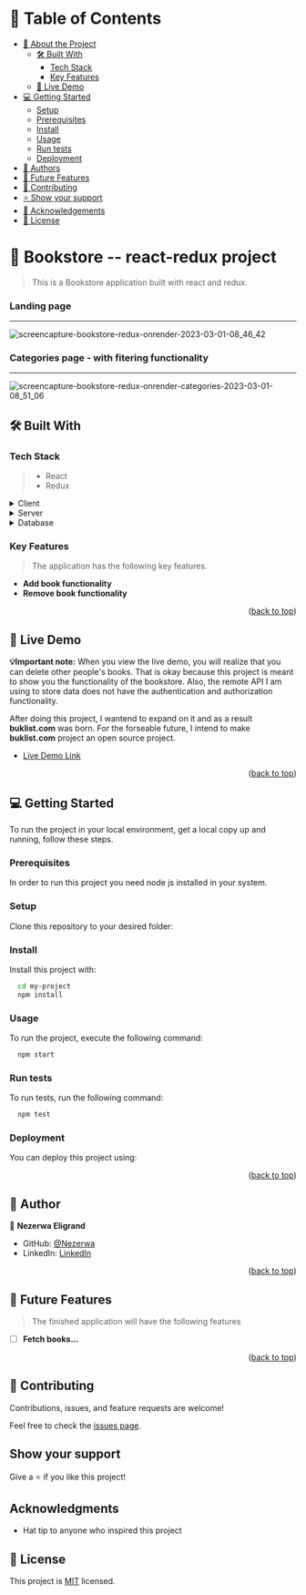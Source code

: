 <a name="readme-top"></a>

# 📗 Table of Contents

- [📖 About the Project](#about-project)
  - [🛠 Built With](#built-with)
    - [Tech Stack](#tech-stack)
    - [Key Features](#key-features)
  - [🚀 Live Demo](#live-demo)
- [💻 Getting Started](#getting-started)
  - [Setup](#setup)
  - [Prerequisites](#prerequisites)
  - [Install](#install)
  - [Usage](#usage)
  - [Run tests](#run-tests)
  - [Deployment](#triangular_flag_on_post-deployment)
- [👥 Authors](#authors)
- [🔭 Future Features](#future-features)
- [🤝 Contributing](#contributing)
- [⭐️ Show your support](#support)
- [🙏 Acknowledgements](#acknowledgements)
- [📝 License](#license)

<!-- PROJECT DESCRIPTION -->

# 📖 Bookstore -- react-redux project <a name="about-project"></a>

> This is a Bookstore application built with react and redux.

### Landing page

---

![screencapture-bookstore-redux-onrender-2023-03-01-08_46_42](https://user-images.githubusercontent.com/69452516/222055852-b4c401fb-0f66-4a61-8cfd-f9fb24bd4b8a.png)

### Categories page - with fitering functionality

---

![screencapture-bookstore-redux-onrender-categories-2023-03-01-08_51_06](https://user-images.githubusercontent.com/69452516/222056417-012b77dd-e58c-41dd-80a7-1eafb1a586f7.png)

## 🛠 Built With <a name="built-with"></a>

### Tech Stack <a name="tech-stack"></a>

> - React
> - Redux

<details>
  <summary>Client</summary>
  <ul>
    <li><a href="https://reactjs.org/">React.js</a></li>
  </ul>
</details>

<details>
  <summary>Server</summary>
  <ul>
    <li><a href="https://expressjs.com/">Express.js</a></li>
  </ul>
</details>

<details>
<summary>Database</summary>
  <ul>
    <li><a href="https://www.postgresql.org/">PostgreSQL</a></li>
  </ul>
</details>

<!-- Features -->

### Key Features <a name="key-features"></a>

> The application has the following key features.

- **Add book functionality**
- **Remove book functionality**

<p align="right">(<a href="#readme-top">back to top</a>)</p>

<!-- LIVE DEMO -->

## 🚀 Live Demo <a name="live-demo"></a>

**💡Important note:** When you view the live demo, you will realize that you can delete other people's books. That is okay because this project is meant to show you the functionality of the bookstore. Also, the remote API I am using to store data does not have the authentication and authorization functionality.

After doing this project, I wantend to expand on it and as a result **buklist.com** was born. For the forseable future, I intend to make **buklist.com** project an open source project. 

- [Live Demo Link](https://delicate-twilight-c0e6a9.netlify.app/)

<p align="right">(<a href="#readme-top">back to top</a>)</p>

<!-- GETTING STARTED -->

## 💻 Getting Started <a name="getting-started"></a>

To run the project in your local environment, get a local copy up and running, follow these steps.

### Prerequisites

In order to run this project you need node js installed in your system.

<!--
Example command:

```sh
 gem install rails
```
 -->

### Setup

Clone this repository to your desired folder:

<!--
Example commands:

```sh
  cd my-folder
  git clone git@github.com:myaccount/my-project.git
```
--->

### Install

Install this project with:

```sh
  cd my-project
  npm install
```

### Usage

To run the project, execute the following command:

```sh
  npm start
```

### Run tests

To run tests, run the following command:

<!--
Example command:

```sh
  bin/rails test test/models/article_test.rb
```
--->

```sh
  npm test
```

### Deployment

You can deploy this project using:

<!--
Example:

```sh

```
 -->

<p align="right">(<a href="#readme-top">back to top</a>)</p>

<!-- AUTHORS -->

## 👥 Author <a name="author"></a>

👤 **Nezerwa Eligrand**

- GitHub: [@Nezerwa](https://github.com/Nezewa)
- LinkedIn: [LinkedIn](https://linkedin.com/in/eligrand-nezerwa)

<p align="right">(<a href="#readme-top">back to top</a>)</p>

<!-- FUTURE FEATURES -->

## 🔭 Future Features <a name="future-features"></a>

> The finished application will have the following features

- [ ] **Fetch books...**

<p align="right">(<a href="#readme-top">back to top</a>)</p>

<!-- CONTRIBUTING -->

## 🤝 Contributing <a name="contributing"></a>

Contributions, issues, and feature requests are welcome!

Feel free to check the [issues page](../../issues/).

## Show your support <a name="support"></a>

Give a ⭐️ if you like this project!

## Acknowledgments <a name="acknowledgements"></a>

- Hat tip to anyone who inspired this project

## 📝 License <a name="license"></a>

This project is [MIT](./MIT.md) licensed.

<a name="readme-top"></a>
